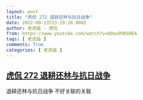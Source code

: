 ```yaml
---
layout: post
title: "虎侃 272 退耕还林与抗日战争"
date: 2022-09-23T23:19:20.000Z
author: 老虎庙 · 虎侃
from: https://www.youtube.com/watch?v=Q9auPDKb9EA
tags: [ 老虎庙 ]
comments: True
categories: [ 老虎庙 ]
---
```

<!--1663975160000-->
[虎侃 272 退耕还林与抗日战争](https://www.youtube.com/watch?v=Q9auPDKb9EA)
------

<div>
退耕还林与抗日战争 不好关联的关联
</div>
